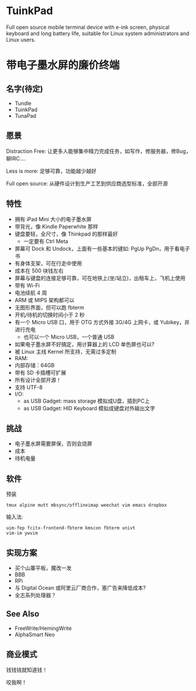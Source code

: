 # TuinkPad

Full open source mobile terminal device with e-ink screen, physical keyboard and long battery life, suitable for Linux system administrators and Linux users.


# 带电子墨水屏的廉价终端

## 名字(待定)

- Tundle
- TuinkPad
- TunaPad

## 愿景

Distraction Free: 让更多人能够集中精力完成任务，如写作，修服务器，修Bug，聊IRC....

Less is more: 足够可靠，功能越少越好

Full open source: 从硬件设计到生产工艺到供应商选型标准，全部开源

## 特性

 - 拥有 iPad Mini 大小的电子墨水屏
 - 带背光，像 Kindle Paperwhite 那样
 - 键盘要轻，全尺寸，像 Thinkpad 的那样最好
	 - 一定要有 Ctrl Meta 
 - 屏幕可 Dock 和 Undock，上面有一些基本的键如: PgUp PgDn，用于看电子书
 - 有身体支架，可在行走中使用
 - 成本在 500 块钱左右
 - 屏幕与键盘的连接足够可靠，可在地铁上(坐/站立)，出租车上，飞机上使用
 - 带有 Wi-Fi
 - 电池续航 4 周
 - ARM 或 MIPS 架构都可以
 - 无图形界面，但可以跑 fbterm
 - 开机/待机的切换时间小于 2 秒
 - 有一个 Micro USB 口，用于 OTG 方式外接 3G/4G 上网卡，或 Yubikey，并进行充电
   * 也可以一个 Micro USB，一个普通 USB
 - 如果电子墨水屏不好搞定，用计算器上的 LCD 单色屏也可以?
 - 被 Linux 主线 Kernel 所支持，无需过多定制
 - RAM:
 - 内部存储：64GB
 - 带有 SD 卡插槽可扩展
 - 所有设计全部开源！
 - 支持 UTF-8
 - I/O: 
   * as USB Gadget: mass storage 模拟成U盘，插到PC上
   * as USB Gadget: HID Keyboard 模拟成键盘对外输出文字

## 挑战

 - 电子墨水屏需要屏保，否则会烧屏
 - 成本
 - 待机电量


## 软件

预装

```
tmux alpine mutt mbsync/offlineimap weechat vim emacs dropbox 
```

输入法:
```
uim-fep fcitx-frontend-fbterm kmscon fbterm univt 
vim-im ywvim
```

## 实现方案
- 买个山寨平板，魔改一发
- BBB
- RPi
- 与 Digital Ocean 或阿里云厂商合作，塞广告来降低成本?
- 全志系列处理器？

## See Also

 - FreeWrite/HemingWrite
 - AlphaSmart Neo
 
 
## 商业模式

钱钱钱就知道钱！

咬我啊！
